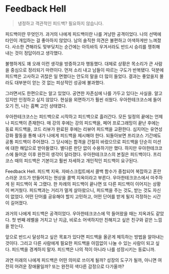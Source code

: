 # Feedback Hell

> 냉정하고 객관적인 피드백? 필요하지 않습니다.

피드백이란 무엇인가. 과거의 나에게 피드백이란 나를 겨냥한 공격이었다. 나의 선택에 타인이 개입하는 걸 좋아하지 않았다. 남의 솔직한 의견은 불편하고 어색하게만 느껴졌다. 사소한 견해라도 맞부딪치는 순간에는 아득바득 우겨서라도 반드시 승리를 쟁취해 내는 것이 정답이라고 생각했다.

불행하게도 꽤 오래 이런 생각을 방증하고자 행동했다. 대체로 상황은 목소리가 큰 사람을 중심으로 정리되기 마련이다. 먼저 소리 내고 남들이 따르는 구도가 반복됐다. 덕분에 피드백은 고사하고 귀찮은 일 면했다는 안도의 말을 더 많이 들었다. 결과는 좋았을지 몰라도 대부분이 얻는 것 없는 피상적인 성공에 불과했다.

그러면서도 한편으로는 알고 있었다. 공연한 자존심에 나를 가두고 있다는 사실을. 알고 있지만 인정하고 싶지 않았다. 현실을 외면하기가 훨씬 쉬웠다. 우아한테크코스에 들어오기 전, 나는 흠뻑 고인 상태였다.

우아한테크코스는 피드백으로 시작하고 피드백으로 흘러간다. 모든 일정의 끝에는 언제나 피드백이 존재한다. 매 강의 후에는 강의 피드백을, 페어 프로그래밍이 끝난 후에는 동료 피드백을, 코드 리뷰가 완료된 후에는 리뷰어 피드백을 교환한다. 심지어는 유연성 강화 활동을 통해 내가 나에게 피드백을 제시해야 한다. 되돌아보면 프리코스 기간에도 공통 피드백이 주어졌다. 그 당시에는 합격을 간절히 바랐으므로 피드백을 단순히 미션에 대한 해답으로 받아들였다. 별다른 판단 없이 수용하기만 했다. 하지만 우아한테크코스에 들어온 이후 완전히 생각이 달라졌다. 우아한테크코스의 본질은 피드백이다. 프리코스 때의 피드백은 기본이고 훨씬 자세하고 개인적인 피드백이 요구된다.

Feedback Hell. 피드백 지옥. 자바스크립트에서 콜백 함수가 중첩되어 복잡하고 혼란스러운 코드가 만들어지는 현상을 콜백 지옥이라고 부른다. 우아한테크코스에서 마주하게 된 피드백이 꼭 그랬다. 한 차례의 피드백이 끝나면 또 다른 피드백이 이어지는 상황이 버거웠다. 피드백과는 거리가 멀게 살아왔으니, 피드백을 주는 것도, 받는 것도 자신이 없었다. 어떤 단어를 공유해야 할지 고민하고, 어떤 단어를 받게 될지 걱정하는 시간이 길어졌다.

과거의 나에게 피드백은 공격이었다. 우아한테크코스에 막 들어왔을 때는 지옥과도 같았다. 첫 번째 레벨을 거치고 난 지금, 비로소 어색하지만 친해지고 싶은 친구와 같은 느낌을 받는다.

앞으로 반드시 달성하고 싶은 목표가 있다면 피드백을 올곧게 체득하는 방법을 알아내는 것이다. 그리고 다른 사람에게 필요한 피드백을 아낌없이 나눌 수 있는 사람이 되고 싶다. 피드백을 경계하지 말자. 피드백은 나의 적이 아니라 나를 성장시키는 동료니까.

과연 미래의 나에게 피드백은 어떤 의미로 쓰이게 될까? 성장의 도구가 될까, 아니면 여전히 어려운 장애물일까? 또는 완전히 색다른 감정으로 다가올까?

